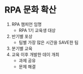 # RPA 문화 확산

1. RPA 챔피언 임명
    * RPA 1기 교육생 대상
2. 반기별 포상
    * 팀별 가장 많은 시간을 SAVE한 팀
3. 분기별 교육
4. 교육 이후 개발한 데이 개최
    * 과제 공유
    * 문제 해결
